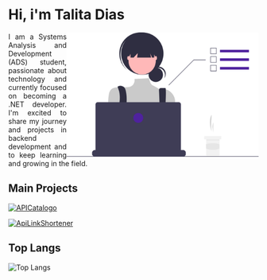 <h1>Hi, i'm Talita Dias</h1>
<img align="right" alt="vector taken from the website - https://undraw.co/search" height="250" src="undraw_dev_focus_re_6iwt.svg">
<p align='justify'>I am a Systems Analysis and Development (ADS) student, passionate about technology and currently focused on becoming a .NET developer. I'm excited to share my journey and projects in backend development and to keep learning and growing in the field.</p>

## Main Projects

[![APICatalogo](https://github-readme-stats.vercel.app/api/pin/?username=talitasdias&repo=APICatalogo&title_color=fff&text_color=ffffff&bg_color=414192&border_color=ffffff)](https://github.com/talitasdias/APICatalogo)

[![ApiLinkShortener](https://github-readme-stats.vercel.app/api/pin/?username=talitasdias&repo=LinkShortener&&title_color=fff&text_color=ffffff&bg_color=414192&border_color=ffffff)](https://github.com/talitasdias/ApiLinkShortener)


## Top Langs

![Top Langs](https://github-readme-stats.vercel.app/api/top-langs/?username=talitasdias&layout=compact&show_icons=true&theme=deep-blue&bg_color=414192&title_color=fff&text_color=ffffff)
